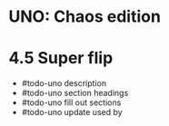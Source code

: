 # UNO: Chaos edition
# 4.5 Super flip
- #todo-uno description
- #todo-uno section headings
- #todo-uno fill out sections
- #todo-uno update used by

